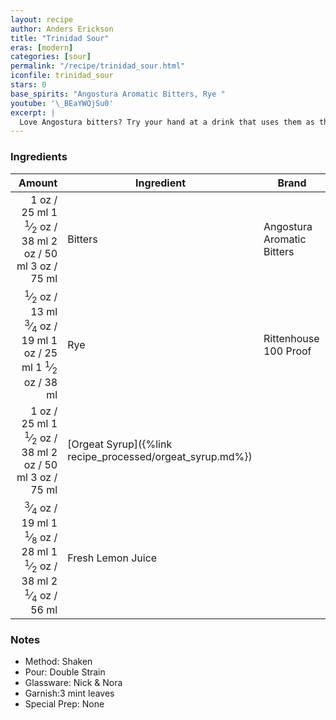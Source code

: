 ```yaml
---
layout: recipe
author: Anders Erickson
title: "Trinidad Sour"
eras: [modern]
categories: [sour]
permalink: "/recipe/trinidad_sour.html"
iconfile: trinidad_sour
stars: 0
base_spirits: "Angostura Aromatic Bitters, Rye "
youtube: '\_BEaYWQjSu0'
excerpt: |
  Love Angostura bitters? Try your hand at a drink that uses them as the base spirit rather than embellishment.
---
```


### Ingredients

|  Amount | Ingredient                                      | Brand                      |
| ------: | ----------------------------------------------- | -------------------------- |
|    <span class="onex active">1 oz  / 25 ml</span> <span class="onehalfx">1 <sup>1</sup>&frasl;<sub>2</sub> oz  / 38 ml</span> <span class="twox">2 oz  / 50 ml</span> <span class="threex">3 oz  / 75 ml</span>| Bitters                                         | Angostura Aromatic Bitters |
|  <span class="onex active"> <sup>1</sup>&frasl;<sub>2</sub> oz  / 13 ml</span> <span class="onehalfx"> <sup>3</sup>&frasl;<sub>4</sub> oz  / 19 ml</span> <span class="twox">1 oz  / 25 ml</span> <span class="threex">1 <sup>1</sup>&frasl;<sub>2</sub> oz  / 38 ml</span>| Rye                                             | Rittenhouse 100 Proof      |
|    <span class="onex active">1 oz  / 25 ml</span> <span class="onehalfx">1 <sup>1</sup>&frasl;<sub>2</sub> oz  / 38 ml</span> <span class="twox">2 oz  / 50 ml</span> <span class="threex">3 oz  / 75 ml</span>| [Orgeat Syrup]({%link recipe_processed/orgeat_syrup.md%}) |
| <span class="onex active"> <sup>3</sup>&frasl;<sub>4</sub> oz  / 19 ml</span> <span class="onehalfx">1 <sup>1</sup>&frasl;<sub>8</sub> oz  / 28 ml</span> <span class="twox">1 <sup>1</sup>&frasl;<sub>2</sub> oz  / 38 ml</span> <span class="threex">2 <sup>1</sup>&frasl;<sub>4</sub> oz  / 56 ml</span>| Fresh Lemon Juice                               |

### Notes

- Method: Shaken
- Pour: Double Strain
- Glassware: Nick & Nora
- Garnish:3 mint leaves
- Special Prep: None

    
<script type="application/ld+json">
{
  "@context": "https://schema.org",
  "@type": "Recipe",
  "author": "{{ page.author }}",
  "description": "{{ page.excerpt | strip_html | replace: '"', "'" }}",
  "image": "{% for ingredient in site.data[page.iconfile].images.ingredient limit: 1 %}{{ ingredient.url }}{% endfor %}",
  "recipeIngredient": [
    "   1 oz Bitters                                        ",
  " 0.5 oz Rye                                            ",
  "   1 oz Orgeat Syrup",
  "0.75 oz Fresh Lemon Juice                              "],
  "name": "{{ page.title }}",
  "recipeInstructions": "
- Method: Shaken
- Pour: Double Strain
- Glassware: Nick & Nora
- Garnish:3 mint leaves
- Special Prep: None
",
  "recipeYield": "1 cocktail"
}
</script>

    
